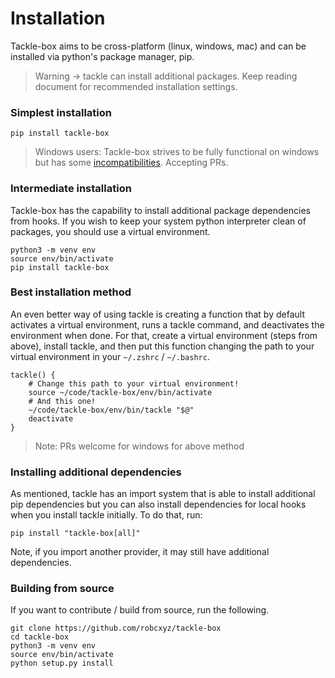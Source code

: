 # Installation

Tackle-box aims to be cross-platform (linux, windows, mac) and can be installed via python's package manager, pip.

> Warning -> tackle can install additional packages. Keep reading document for recommended installation settings.

### Simplest installation
```shell
pip install tackle-box
```

> Windows users: Tackle-box strives to be fully functional on windows but has some [incompatibilities](https://github.com/robcxyz/tackle-box/actions/workflows/main-windows.yml).  Accepting PRs.

### Intermediate installation

Tackle-box has the capability to install additional package dependencies from hooks. If you wish to keep your system python interpreter clean of packages, you should use a virtual environment.

```shell
python3 -m venv env
source env/bin/activate
pip install tackle-box
```

### Best installation method

An even better way of using tackle is creating a function that by default activates a virtual environment, runs a tackle command, and deactivates the environment when done. For that, create a virtual environment (steps from above), install tackle, and then put this function changing the path to your virtual environment in your `~/.zshrc` / `~/.bashrc`.

```shell
tackle() {
    # Change this path to your virtual environment!
    source ~/code/tackle-box/env/bin/activate  
    # And this one!
    ~/code/tackle-box/env/bin/tackle "$@"  
    deactivate
}
```

> Note: PRs welcome for windows for above method

### Installing additional dependencies

As mentioned, tackle has an import system that is able to install additional pip dependencies but you can also install dependencies for local hooks when you install tackle initially. To do that, run:

```shell
pip install "tackle-box[all]"
```

Note, if you import another provider, it may still have additional dependencies.

### Building from source

If you want to contribute / build from source, run the following.

```shell
git clone https://github.com/robcxyz/tackle-box
cd tackle-box
python3 -m venv env
source env/bin/activate
python setup.py install
```